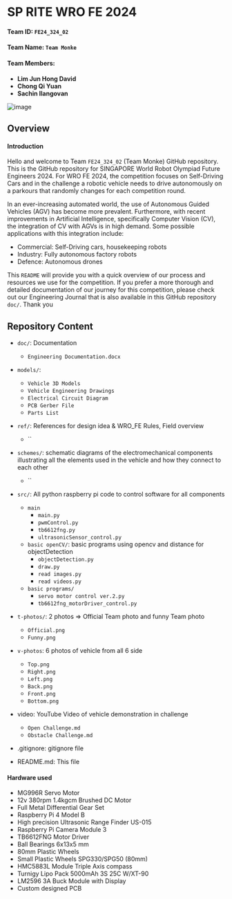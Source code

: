 # SP RITE WRO FE 2024

#### Team ID:			`FE24_324_02`


#### Team Name: 		`Team Monke` 


#### Team Members: 	
- **Lim Jun Hong David**
- **Chong Qi Yuan**
- **Sachin Ilangovan**

![image](https://github.com/user-attachments/assets/395f8e3e-d5fa-4c2a-b530-951f97a5dc62)

## Overview
#### Introduction	
Hello and welcome to Team `FE24_324_02` (Team Monke) GitHub repository. This is the GitHub repository for SINGAPORE World Robot Olympiad Future Engineers 2024. For WRO FE 2024, the competition focuses on Self-Driving Cars and in the challenge a robotic vehicle needs to drive autonomously on a parkours that randomly changes for each competition round.

In an ever-increasing automated world, the use of Autonomous Guided Vehicles (AGV) has become more prevalent. Furthermore, with recent improvements in Artificial Intelligence, specifically Computer Vision (CV), the integration of CV with AGVs is in high demand. Some possible applications with this integration include: 
-	Commercial: Self-Driving cars, housekeeping robots
-	Industry: Fully autonomous factory robots
-	Defence: Autonomous drones

This `README` will provide you with a quick overview of our process and resources we use for the competition. If you prefer a more thorough and detailed documentation of our journey for this competition, please check out our Engineering Journal that is also available in this GitHub repository `doc/`. Thank you


## Repository Content

- `doc/`:  Documentation
  - `Engineering Documentation.docx`

- `models/`:
  - `Vehicle 3D Models`
  - `Vehicle Engineering Drawings`
  - `Electrical Circuit Diagram`
  - `PCB Gerber File`
  - `Parts List`

- `ref/`: References for design idea & WRO_FE Rules, Field overview
  - ``

- `schemes/`: schematic diagrams of the electromechanical components illustrating all the elements used in the vehicle and how they connect to each other
  - ``

- `src/`: All python raspberry pi code to control software for all components
  - `main`
    - `main.py`
    - `pwmControl.py`
    - `tb6612fng.py`
    - `ultrasonicSensor_control.py`
  - `basic openCV/`:  basic programs using opencv and distance for objectDetection
    - `objectDetection.py`
    - `draw.py`
    - `read images.py`
    - `read videos.py`
  - `basic programs/`
    - `servo motor control ver.2.py`
    - `tb6612fng_motorDriver_control.py`

- `t-photos/`: 2 photos => Official Team photo and funny Team photo
  - `Official.png`
  - `Funny.png`

- `v-photos`: 6 photos of vehicle from all 6 side
  - `Top.png`
  - `Right.png`
  - `Left.png`
  - `Back.png`
  - `Front.png`
  - `Bottom.png`

- video: YouTube Video of vehicle demonstration in challenge
  - `Open Challenge.md`
  - `Obstacle Challenge.md`

- .gitignore: gitignore file
- README.md: This file

#### Hardware used

- MG996R Servo Motor
- 12v 380rpm 1.4kgcm Brushed DC Motor
- Full Metal Differential Gear Set
- Raspberry Pi 4 Model B
- High precision Ultrasonic Range Finder US-015
- Raspberry Pi Camera Module 3
- TB6612FNG Motor Driver
- Ball Bearings 6x13x5 mm
- 80mm Plastic Wheels
- Small Plastic Wheels SPG330/SPG50 (80mm)
- HMC5883L Module Triple Axis compass
- Turnigy Lipo Pack 5000mAh 3S 25C W/XT-90
- LM2596 3A Buck Module with Display
- Custom designed PCB
